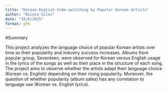 ```yaml
---
title: "Korean-English Code-switching by Popular Korean Artists"
author: "Nicole Giles"
date: "10/6/2025"
format: gfm
---
```


#Summary

This project analyzes the language choice of popular Korean artists over time as their popularity and industry success increases. Albums from popular group, Seventeen, were observed for Korean versus English usage in the lyrics of the songs as well as their place in the structure of each song. The project aims to observe whether the artists adapt their language choice (Korean vs. English) depending on their rising popularity. Moreover, the question of whether popularity (album sales) has any correlation to language use (Korean vs. English lyrics). 








